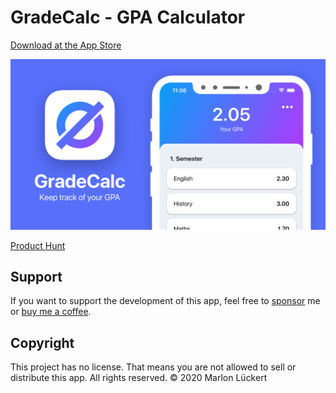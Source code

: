 # GradeCalc - GPA Calculator

[Download at the App Store](https://apps.apple.com/de/app/gradecalc-gpa-calculator/id1502912052)

![Banner](Media/Banner.png)

[Product Hunt](https://www.producthunt.com/posts/gradecalc-gpa-calculator)

## Support

If you want to support the development of this app, feel free to [sponsor](https://github.com/sponsors/marlon360) me or [buy me a coffee](https://ko-fi.com/marlon360).

## Copyright

This project has no license. That means you are not allowed to sell or distribute this app.
All rights reserved.
© 2020 Marlon Lückert